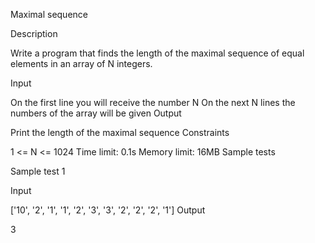 Maximal sequence

Description

Write a program that finds the length of the maximal sequence of equal elements in an array of N integers.

Input

On the first line you will receive the number N
On the next N lines the numbers of the array will be given
Output

Print the length of the maximal sequence
Constraints

1 <= N <= 1024
Time limit: 0.1s
Memory limit: 16MB
Sample tests

Sample test 1

Input

['10', '2', '1', '1', '2', '3', '3', '2', '2', '2', '1']
Output

3
